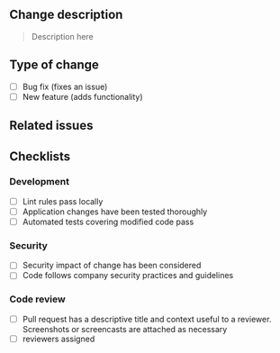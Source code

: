 ## Change description

> Description here

## Type of change
- [ ] Bug fix (fixes an issue)
- [ ] New feature (adds functionality)

## Related issues
 

## Checklists

### Development

- [ ] Lint rules pass locally
- [ ] Application changes have been tested thoroughly
- [ ] Automated tests covering modified code pass

### Security

- [ ] Security impact of change has been considered
- [ ] Code follows company security practices and guidelines

### Code review 

- [ ] Pull request has a descriptive title and context useful to a reviewer. Screenshots or screencasts are attached as necessary
- [ ] reviewers assigned
